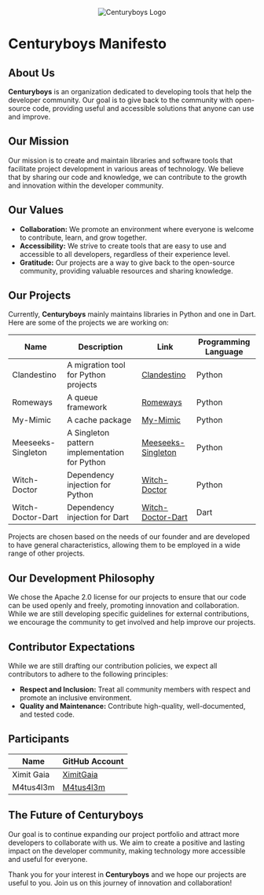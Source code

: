 <p align="center">
  <img src="https://avatars.githubusercontent.com/u/122887367?s=400&v=4" alt="Centuryboys Logo">
</p>

# Centuryboys Manifesto

## About Us

**Centuryboys** is an organization dedicated to developing tools that help the developer community. Our goal is to give back to the community with open-source code, providing useful and accessible solutions that anyone can use and improve.

## Our Mission

Our mission is to create and maintain libraries and software tools that facilitate project development in various areas of technology. We believe that by sharing our code and knowledge, we can contribute to the growth and innovation within the developer community.

## Our Values

- **Collaboration:** We promote an environment where everyone is welcome to contribute, learn, and grow together.
- **Accessibility:** We strive to create tools that are easy to use and accessible to all developers, regardless of their experience level.
- **Gratitude:** Our projects are a way to give back to the open-source community, providing valuable resources and sharing knowledge.

## Our Projects

Currently, **Centuryboys** mainly maintains libraries in Python and one in Dart. Here are some of the projects we are working on:

| Name | Description | Link | Programming Language |
|------|-------------|------|----------------------|
| Clandestino | A migration tool for Python projects | [Clandestino](https://github.com/CenturyBoys/clandestino) | Python |
| Romeways | A queue framework | [Romeways](https://github.com/CenturyBoys/romeways) | Python |
| My-Mimic | A cache package | [My-Mimic](https://github.com/CenturyBoys/my-mimic) | Python |
| Meeseeks-Singleton | A Singleton pattern implementation for Python | [Meeseeks-Singleton](https://github.com/CenturyBoys/meeseeks-singleton) | Python |
| Witch-Doctor | Dependency injection for Python | [Witch-Doctor](https://github.com/CenturyBoys/witch-doctor) | Python |
| Witch-Doctor-Dart | Dependency injection for Dart | [Witch-Doctor-Dart](https://github.com/CenturyBoys/witch-doctor-dart) | Dart |

Projects are chosen based on the needs of our founder and are developed to have general characteristics, allowing them to be employed in a wide range of other projects.

## Our Development Philosophy

We chose the Apache 2.0 license for our projects to ensure that our code can be used openly and freely, promoting innovation and collaboration. While we are still developing specific guidelines for external contributions, we encourage the community to get involved and help improve our projects.

## Contributor Expectations

While we are still drafting our contribution policies, we expect all contributors to adhere to the following principles:

- **Respect and Inclusion:** Treat all community members with respect and promote an inclusive environment.
- **Quality and Maintenance:** Contribute high-quality, well-documented, and tested code.

## Participants

| Name | GitHub Account |
|------|----------------|
| Ximit Gaia | [XimitGaia](https://github.com/XimitGaia) |
| M4tus4l3m | [M4tus4l3m](https://github.com/M4tus4l3m) |

## The Future of Centuryboys

Our goal is to continue expanding our project portfolio and attract more developers to collaborate with us. We aim to create a positive and lasting impact on the developer community, making technology more accessible and useful for everyone.

Thank you for your interest in **Centuryboys** and we hope our projects are useful to you. Join us on this journey of innovation and collaboration!
